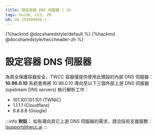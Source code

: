 ```yaml
---
title: 設定容器 DNS 伺服器 | zh
tags: Guide, CCS, ZH
GA: UA-155999456-1
---
```


{%hackmd @docsharedstyle/default %}
{%hackmd @docsharedstyle/twccheader-zh %}

# 設定容器 DNS 伺服器

為周全保護容器安全，TWCC 容器僅提供使用此預設的內部 DNS 伺服器：**10.96.0.10**
系統會再將 10.96.0.10 導向至以下三個外部上游 DNS 伺服器 (upstream DNS servers) 執行解析工作： 

- 101.101.101.101 (TWNIC)
- 1.1.1.1 (Cloudflare)
- 8.8.8.8 (Google)

:::info
<i class="fa fa-paperclip fa-20" aria-hidden="true"></i> **附註：** 如有導向其它上游 DNS 伺服器的需求，請洽技術支援服務： isupport@twcc.ai
:::
